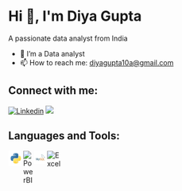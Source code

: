 # Hi 👋, I'm Diya Gupta
A passionate data analyst from India
- 🔭 I’m a Data analyst
- 📫 How to reach me: [diyagupta10a@gmail.com](mailto:diyagupta10a@gmail.com)
## Connect with me:
[![Linkedin](https://img.shields.io/badge/LinkedIn-blue?style=for-the-badge&logo=linkedin)](https://www.linkedin.com/in/diya-gupta-45305a295/)
[![](https://img.shields.io/badge/Kaggle-20BEFF?style=for-the-badge&logo=kaggle&logoColor=white)](https://www.kaggle.com/diya018)

## Languages and Tools:
<img align="left" alt="Python" width="30px" src="https://raw.githubusercontent.com/github/explore/main/topics/python/python.png" />
<img align="left" alt="PowerBI" width="22px" src="https://raw.githubusercontent.com/microsoft/PowerBI-Icons/main/SVG/Power-BI.svg" />
<img align="left" alt="MySQL" width="26px" src="https://raw.githubusercontent.com/github/explore/main/topics/mysql/mysql.png" />
<img align="left" alt="Excel" width="30px" src="https://upload.wikimedia.org/wikipedia/commons/7/73/Microsoft_Excel_2013-2019_logo.svg" />

